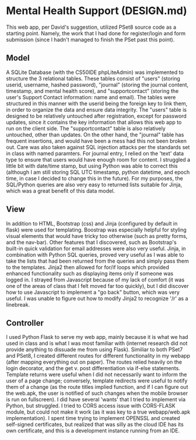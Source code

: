 # Mental Health Support (DESIGN.md)
This web app, per David's suggestion, utilized PSet8 source code as a starting point. Namely, the work that I had done for
register/login and form submission (since I hadn't managed to finish the PSet past this point).

## Model
A SQLite Database (with the CS50IDE phpLiteAdmin) was implemented to structure the 3 relational tables. These tables consist of
"users" (storing userid, username, hashed password), "journal" (storing the journal content, timestamp, and mental health score),
and "supportcontact" (storing the user's Support Contact information: name and email). The tables were structured in this manner
with the userid being the foreign key to link them, in order to organize the data and ensure data integrity. The "users" table is
designed to be relatively untouched after registration, except for password updates, since it contains the key information
that allows this web app to run on the client side. The "supportcontact" table is also relatively untouched, other than updates.
On the other hand, the "journal" table has frequent insertions, and would have been a mess had this not been broken out. Care was
also taken against SQL injection attacks per the standards set in class with named paramters. For journal entry, I relied on the
'text' data type to ensure that users would have enough room for content. I struggled a little bit with date/time stamp, but using
Python was able to correct this (although I am still storing SQL UTC timestamp, python datetime, and epoch time, in case I decided
to change this in the future). For my purposes, the SQL/Python queries are also very easy to returned lists suitable for Jinja,
which was a great benefit of this data model.

## View
In addition to HTML, Bootstrap (css) and Jinja (configured by default in flask) were used for templating. Boostrap was especially
helpful for styling visual elements that would have tricky too otherwise (such as pretty forms, and the nav-bar). Other
features that I discovered, such as Bootstrap's built-in quick validation for email addresses were also very useful. Jinja,
in combination with Python SQL queries, proved very useful as I was able to take the lists that had been returned from the
queries and simply pass them to the templates. Jinja2 then allowed for for/if loops which provided enhanced functionality
such as displaying items only if someone was logged in. I strayed from Javascript because of my lack of comfort (it was
one of the areas of class that I felt moved far too quickly), but I did discover how to use Javascript to implement a
"go back" button, which was very useful. I was unable to figure out how to modify Jinja2 to recognize '/r' as a linebreak.

## Controller
I used Python Flask to serve my web app, mainly because it is what we had used in class and is what I was most familiar
with (internet research did not provide anything to dissuade me from using Flask). Similiar to both PSet7 and PSet8, I
created different routes for different functionality in my webapp (after mapping everything out on paper). The routes relied
heavily on the login decorator, and the get v. post differentiation via if-else statements. Template returns were useful when I
did not necessarily want to inform the user of a page change; conversely, template redirects were useful to notify them of a
change (as the route titles implied function, and if I can figure out the web.apk, the user is notified of such changes when the
mobile browser is run on fullscreen). I did have several 'wants' that I tried to implement via Python, but struggled. I tried to
CORS access issue with CORS-FLASK module, but could not make it work (as it was key to a true webapp/web.apk implementation). I
spent time trying to implement OPENSSL and created self-signed certificates, but realized that was silly as the cloud IDE has
its own certificate, and this is a development instance running from an IDE.